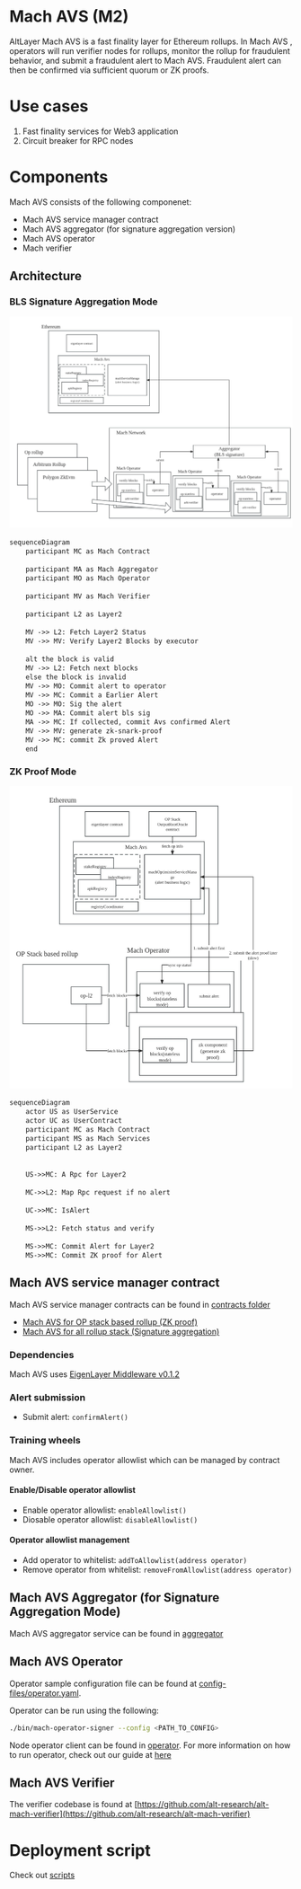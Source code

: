 # Mach AVS (M2)

AltLayer Mach AVS is a fast finality layer for Ethereum rollups. In Mach AVS , operators will run verifier nodes for rollups, monitor the rollup for fraudulent behavior, and submit a fraudulent alert to Mach AVS. Fraudulent alert can then be confirmed via sufficient quorum or ZK proofs.

# Use cases

1. Fast finality services for Web3 application
2. Circuit breaker for RPC nodes

# Components 

Mach AVS consists of the following componenet:
- Mach AVS service manager contract
- Mach AVS aggregator (for signature aggregation version)
- Mach AVS operator
- Mach verifier

## Architecture

### BLS Signature Aggregation Mode 
![BLS Mode](docs/images/EigenlayerMachAVSArch(BLS).jpg)

```mermaid
sequenceDiagram
    participant MC as Mach Contract
    
    participant MA as Mach Aggregator
    participant MO as Mach Operator
    
    participant MV as Mach Verifier
    
    participant L2 as Layer2
    
    MV ->> L2: Fetch Layer2 Status
    MV ->> MV: Verify Layer2 Blocks by executor
    
    alt the block is valid
    MV ->> L2: Fetch next blocks
    else the block is invalid
    MV ->> MO: Commit alert to operator
    MV ->> MC: Commit a Earlier Alert
    MO ->> MO: Sig the alert
    MO ->> MA: Commit alert bls sig
    MA ->> MC: If collected, commit Avs confirmed Alert
    MV ->> MV: generate zk-snark-proof
    MV ->> MC: commit Zk proved Alert
    end
```

### ZK Proof Mode
![ZK Proof Mode](docs/images/EigenlayerMachAVSArch(ZK-OP).jpg)

```mermaid
sequenceDiagram
    actor US as UserService
    actor UC as UserContract
    participant MC as Mach Contract
    participant MS as Mach Services
    participant L2 as Layer2


    US->>MC: A Rpc for Layer2

    MC->>L2: Map Rpc request if no alert

    UC->>MC: IsAlert

    MS->>L2: Fetch status and verify

    MS->>MC: Commit Alert for Layer2
    MS->>MC: Commit ZK proof for Alert
```

## Mach AVS service manager contract

Mach AVS service manager contracts can be found in [contracts folder](contracts/src/core/)
- [Mach AVS for OP stack based rollup (ZK proof)](contracts/src/core/MachOptimismServiceManager.sol)
- [Mach AVS for all rollup stack (Signature aggregation)](contracts/src/core/MachServiceManager.sol)

### Dependencies 

Mach AVS uses [EigenLayer Middleware v0.1.2](https://github.com/Layr-Labs/eigenlayer-middleware/releases/tag/v0.1.2-holesky-init-deployment)

### Alert submission

- Submit alert: `confirmAlert()`

### Training wheels

Mach AVS includes operator allowlist which can be managed by contract owner. 

#### Enable/Disable operator allowlist
- Enable operator allowlist: `enableAllowlist()`
- Diosable operator allowlist: `disableAllowlist()`

#### Operator allowlist management 
- Add operator to whitelist: `addToAllowlist(address operator)`
- Remove operator from whitelist: `removeFromAllowlist(address operator)` 

## Mach AVS Aggregator (for Signature Aggregation Mode)

Mach AVS aggregator service can be found in [aggregator](aggregator/)

## Mach AVS Operator

Operator sample configuration file can be found at [config-files/operator.yaml](config-files/operator.yaml).

Operator can be run using the following:
```bash
./bin/mach-operator-signer --config <PATH_TO_CONFIG> 
```
Node operator client can be found in [operator](operator/). For more information on how to run operator, check out our guide at [here](contracts/script/README.md)

## Mach AVS Verifier

The verifier codebase is found at [https://github.com/alt-research/alt-mach-verifier](https://github.com/alt-research/alt-mach-verifier)

# Deployment script

Check out [scripts](contracts/script)
